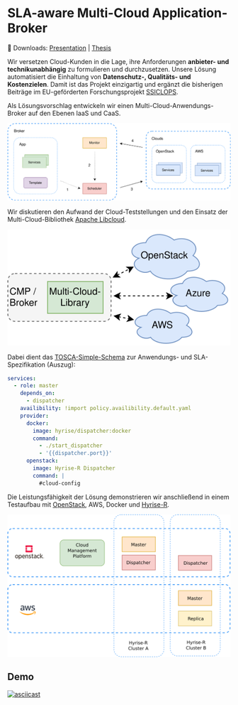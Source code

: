 # SLA-aware Multi-Cloud Application-Broker

:memo: Downloads: 
[Presentation](https://github.com/janmattfeld/broker/releases/download/print/presentation.pdf) | 
[Thesis](https://github.com/janmattfeld/broker/releases/download/print/online.pdf)

Wir versetzen Cloud-Kunden in die Lage, ihre Anforderungen **anbieter- und technikunabhängig** zu formulieren und durchzusetzen. Unsere Lösung automatisiert die Einhaltung von **Datenschutz-, Qualitäts- und Kostenzielen**. Damit ist das Projekt einzigartig und ergänzt die bisherigen Beiträge im EU-geförderten Forschungsprojekt [SSICLOPS](https://ssiclops.eu/).


Als Lösungsvorschlag entwickeln wir einen Multi-Cloud-Anwendungs-Broker auf den Ebenen IaaS und CaaS.

![Architecture](./thesis/images/broker-cycle.svg)

Wir diskutieren den Aufwand der Cloud-Teststellungen und den Einsatz der Multi-Cloud-Bibliothek [Apache Libcloud](https://libcloud.apache.org/).

![Architecture](./thesis/images/multi-cloud-library.svg)

Dabei dient das [TOSCA-Simple-Schema](http://docs.oasis-open.org/tosca/TOSCA-Simple-Profile-YAML/v1.1/TOSCA-Simple-Profile-YAML-v1.1.html) zur Anwendungs- und SLA-Spezifikation (Auszug):

```yaml
services:
  - role: master
    depends_on:
      - dispatcher
    availibility: !import policy.availibility.default.yaml
    provider:
      docker:
        image: hyrise/dispatcher:docker
        command:
          - ./start_dispatcher
          - '{{dispatcher.port}}'
      openstack:
        image: Hyrise-R Dispatcher
        command: |
          #cloud-config
```

Die Leistungsfähigkeit der Lösung demonstrieren wir anschließend in einem Testaufbau mit [OpenStack](https://github.com/janmattfeld/DockStack), AWS, Docker und [Hyrise-R](https://github.com/janmattfeld/hyrise_nvm).

![Architecture](./thesis/images/hyrise-r-deployment-small.svg)

## Demo

[![asciicast](https://asciinema.org/a/ybXZmwKpOoSI6UP8gac868LYv.png)](https://asciinema.org/a/ybXZmwKpOoSI6UP8gac868LYv)
